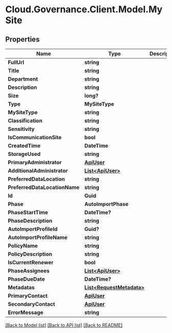 # Cloud.Governance.Client.Model.MySite
## Properties

Name | Type | Description | Notes
------------ | ------------- | ------------- | -------------
**FullUrl** | **string** |  | [optional] 
**Title** | **string** |  | [optional] 
**Department** | **string** |  | [optional] 
**Description** | **string** |  | [optional] 
**Size** | **long?** |  | [optional] 
**Type** | **MySiteType** |  | [optional] 
**MySiteType** | **string** |  | [optional] 
**Classification** | **string** |  | [optional] 
**Sensitivity** | **string** |  | [optional] 
**IsCommunicationSite** | **bool** |  | [optional] 
**CreatedTime** | **DateTime** |  | [optional] 
**StorageUsed** | **string** |  | [optional] 
**PrimaryAdministrator** | [**ApiUser**](ApiUser.md) |  | [optional] 
**AdditionalAdministrator** | [**List&lt;ApiUser&gt;**](ApiUser.md) |  | [optional] 
**PreferredDataLocation** | **string** |  | [optional] 
**PreferredDataLocationName** | **string** |  | [optional] 
**Id** | **Guid** |  | [optional] 
**Phase** | **AutoImportPhase** |  | [optional] 
**PhaseStartTime** | **DateTime?** |  | [optional] 
**PhaseDescription** | **string** |  | [optional] 
**AutoImportProfileId** | **Guid?** |  | [optional] 
**AutoImportProfileName** | **string** |  | [optional] 
**PolicyName** | **string** |  | [optional] 
**PolicyDescription** | **string** |  | [optional] 
**IsCurrentRenewer** | **bool** |  | [optional] 
**PhaseAssignees** | [**List&lt;ApiUser&gt;**](ApiUser.md) |  | [optional] 
**PhaseDueDate** | **DateTime?** |  | [optional] 
**Metadatas** | [**List&lt;RequestMetadata&gt;**](RequestMetadata.md) |  | [optional] 
**PrimaryContact** | [**ApiUser**](ApiUser.md) |  | [optional] 
**SecondaryContact** | [**ApiUser**](ApiUser.md) |  | [optional] 
**ErrorMessage** | **string** |  | [optional] 

[[Back to Model list]](../README.md#documentation-for-models) [[Back to API list]](../README.md#documentation-for-api-endpoints) [[Back to README]](../README.md)

